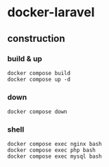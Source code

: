 # docker-laravel
## construction
### build & up
    docker compose build
    docker compose up -d
### down
    docker compose down
### shell
    docker compose exec nginx bash
    docker compose exec php bash
    docker compose exec mysql bash